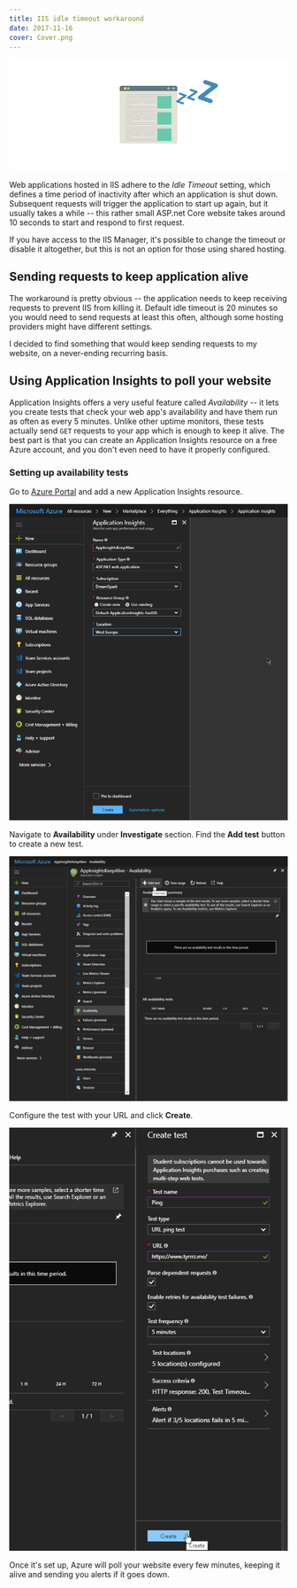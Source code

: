 ```yaml
---
title: IIS idle timeout workaround
date: 2017-11-16
cover: Cover.png
---
```


![cover](Cover.png)

Web applications hosted in IIS adhere to the _Idle Timeout_ setting, which defines a time period of inactivity after which an application is shut down. Subsequent requests will trigger the application to start up again, but it usually takes a while -- this rather small ASP.net Core website takes around 10 seconds to start and respond to first request.

If you have access to the IIS Manager, it's possible to change the timeout or disable it altogether, but this is not an option for those using shared hosting.

## Sending requests to keep application alive

The workaround is pretty obvious -- the application needs to keep receiving requests to prevent IIS from killing it. Default idle timeout is 20 minutes so you would need to send requests at least this often, although some hosting providers might have different settings.

I decided to find something that would keep sending requests to my website, on a never-ending recurring basis.

## Using Application Insights to poll your website

Application Insights offers a very useful feature called _Availability_ -- it lets you create tests that check your web app's availability and have them run as often as every 5 minutes. Unlike other uptime monitors, these tests actually send `GET` requests to your app which is enough to keep it alive. The best part is that you can create an Application Insights resource on a free Azure account, and you don't even need to have it properly configured.

### Setting up availability tests

Go to [Azure Portal](https://portal.azure.com/) and add a new Application Insights resource.

![create new resource](Step1.png)

Navigate to **Availability** under **Investigate** section. Find the **Add test** button to create a new test.

![add test](Step2.png)

Configure the test with your URL and click **Create**.

![configure test](Step3.png)

Once it's set up, Azure will poll your website every few minutes, keeping it alive and sending you alerts if it goes down.
